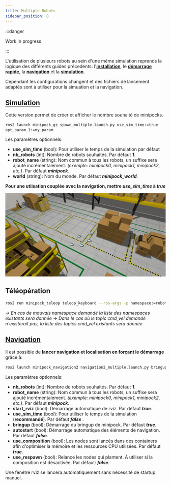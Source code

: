 ```yaml
---
title: Multiple Robots
sidebar_position: 8
---
```


:::danger

Work in progress

:::

L'utilisation de plusieurs robots au sein d'une même simulation reprends la logique des différents guides précedents: l'[**installation**](Installation.md), le [**démarrage rapide**](Démarrage-rapide.md), la [**navigation**](Navigation.md) et la [**simulation**](Simulation.md).

Cependant les configurations changent et des fichiers de lancement adaptés sont à utiliser pour la simuation et la navigation.

## [Simulation](Simulation.md)

Cette version permet de créer et afficher le nombre souhaité de minipocks.

```shell
ros2 launch minipock_gz spawn_multiple.launch.py use_sim_time:=true opt_param_1:=my_param
```
Les paramètres optionnels:
- **use_sim_time** (bool): Pour utiliser le temps de la simulation par défaut
- **nb_robots** (int): Nombre de robots souhaités. Par défaut ***1***.
- **robot_name** (string): Nom commun à tous les robots, un suffixe sera ajouté incrémentalement. *(exemple: minipock0, minipock1, minipock2, etc.)*. Par défaut ***minipock***.
- **world** (string): Nom du monde. Par défaut ***minipock_world***.

**Pour une utiisation couplée avec la navigation, mettre *use_sim_time* à *true***

![](../img/multi_robot/multi_minipock.png)

## Téléopération

```bash
ros2 run minipock_teleop teleop_keyboard --ros-args -p namespace:=robot_namespace/
```
-> *En cas de mauvais namespace demandé la liste des namespaces existants sera donnée*
-> *Dans le cas où le topic cmd_vel demandé n'existerait pas, la liste des topics cmd_vel existants sera donnée*


## [Navigation](Navigation.md)

Il est possible de **lancer navigation et localisation en forçant le démarrage** grâce à:

```bash
ros2 launch minipock_navigation2 navigation2_multiple.launch.py bringup:=false use_sim_time:=true autostart:=true nb_robots:=nb_robots robot_name:=robot_name
```
Les paramètres optionnels:
- **nb_robots** (int): Nombre de robots souhaités. Par défaut ***1***.
- **robot_name** (string): Nom commun à tous les robots, un suffixe sera ajouté incrémentalement. *(exemple: minipock0, minipock1, minipock2, etc.)*. Par défaut ***minipock***.
- **start_rviz** (bool): Démarrage automatique de rviz. Par défaut ***true***.
- **use_sim_time** (bool): Pour utiliser le temps de la simulation (**recommandé**). Par défaut ***false*** .
- **bringup** (bool): Démarrage du bringup de minipock. Par défaut ***true***.
- **autostart** (bool): Démarrage automatique des éléments de navigation. Par défaut ***false***.
- **use_composition** (bool): Les nodes sont lancés dans des containers afin d'optimiser la mémoire et les ressources CPU utilisées. Par défaut ***true***.
- **use_respawn** (bool): Relance les nodes qui plantent. À utiliser si la composition est désactivée. Par défaut: ***false***.


Une fenêtre rviz se lancera automatiquement sans nécessité de startup manuel.
